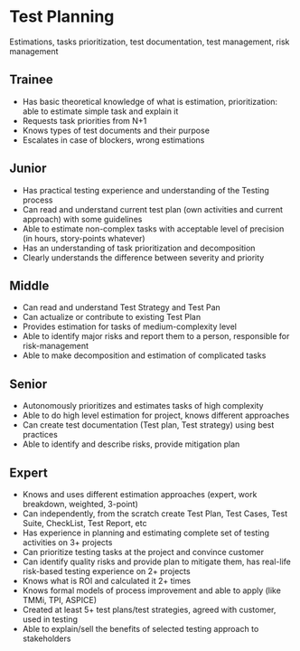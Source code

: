 # Test Planning
Estimations, tasks prioritization, test documentation, test management, risk management
## Trainee
- Has basic theoretical knowledge of what is estimation, prioritization: able to estimate simple task and explain it
- Requests task priorities from N+1
- Knows types of test documents and their purpose
- Escalates in case of blockers, wrong estimations
## Junior
- Has practical testing experience and understanding of the Testing process
- Сan read and understand current test plan (own activities and current approach) with some guidelines
- Able to estimate non-complex tasks with acceptable level of precision (in hours, story-points whatever)
- Has an understanding of task prioritization and decomposition
- Clearly understands the difference between severity and priority
## Middle
- Can read and understand Test Strategy and Test Pan
- Can actualize or contribute to existing Test Plan
- Provides estimation for tasks of medium-complexity level
- Able to identify major risks and report them to a person, responsible for risk-management
- Able to make decomposition and estimation of complicated tasks
## Senior
- Autonomously prioritizes and estimates tasks of high complexity
- Able to do high level estimation for project, knows different approaches
- Can create test documentation (Test plan, Test strategy) using best practices
- Able to identify and describe risks, provide mitigation plan
## Expert
- Knows and uses different estimation approaches (expert, work breakdown, weighted, 3-point)
- Can independently, from the scratch create Test Plan, Test Cases, Test Suite, CheckList, Test Report, etc
- Has experience in planning and estimating complete set of testing activities on 3+ projects
- Can prioritize testing tasks at the project and convince customer
- Can identify quality risks and provide plan to mitigate them, has real-life risk-based testing experience on 2+ projects
- Knows what is ROI and calculated it 2+ times
- Knows formal models of process improvement and able to apply (like TMMi, TPI, ASPICE)
- Created at least 5+ test plans/test strategies, agreed with customer, used in testing
- Able to explain/sell the benefits of selected testing approach to stakeholders